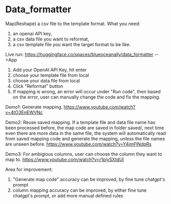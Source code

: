 # Data_formatter

Map(Reshape) a csv file to the template format. 
What you need: 
1. an openai API key, 
2. a csv data file you want to reformat, 
3. a csv template file you want the target format to be like.

Live run: https://huggingface.co/spaces/blueoceanally/data_formatter -->App

1. Add your OpenAI API Key, hit enter
2. choose your template file from local
3. choose your data file from local
4. Click "Reformat" button
5. If mapping is wrong, an error will occur under "Run code", then based on the error, user can manually change the code and fix the mapping.

 
Demo1: Generate mapping.
https://www.youtube.com/watch?v=4tO3EnEWVNc

Demo2: Reuse saved mapping. If a template file and data file name has been processed before, the map code are saved in folder saved/, next time even there are more data in the same file, the system will automatically read from saved mapping code and generate the mapping, unless the file names are unseen before.
https://www.youtube.com/watch?v=Y4imFlNdpRs

Demo3: For ambigious columns, user can choose the column they want to map to.
https://www.youtube.com/watch?v=r1piySXtdUI

Area for improvement:
1. "Generate map code" accuracy can be improved, by fine tune chatgpt's prompt
2. column mapping accuracy can be improved, by either fine tune chatgpt's prompt, or add more manual defined rules



